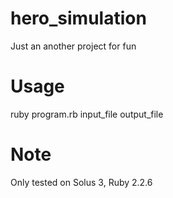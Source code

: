 # hero_simulation
Just an another project for fun

# Usage
ruby program.rb input_file output_file

# Note
Only tested on Solus 3, Ruby 2.2.6
